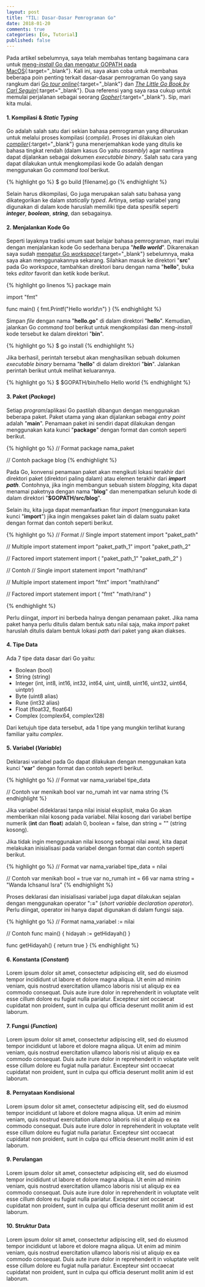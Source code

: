 ```yaml
---
layout: post
title: "TIL: Dasar-Dasar Pemrograman Go"
date: 2018-01-20
comments: true
categories: [Go, Tutorial]
published: false
---
```


Pada artikel sebelumnya, saya telah membahas tentang bagaimana cara untuk [meng-*install* Go dan mengatur GOPATH pada MacOS](https://wlisrausr.github.io/blog/2018/01/13/go-installation-and-setup-on-macos/){:target="_blank"}. Kali ini, saya akan coba untuk membahas beberapa poin penting terkait dasar-dasar pemrograman Go yang saya rangkum dari [Go *tour online*](https://tour.golang.org/list){:target="_blank"} dan [*The Little Go Book by Carl Seguin*](http://openmymind.net/The-Little-Go-Book/){:target="_blank"}. Dua referensi yang saya rasa cukup untuk memulai perjalanan sebagai seorang [*Gopher*](https://blog.golang.org/gopher){:target="_blank"}. Sip, mari kita mulai.

#### 1. Kompilasi & *Static Typing*

Go adalah salah satu dari sekian bahasa pemrograman yang diharuskan untuk melalui proses kompilasi (*compile*). Proses ini dilakukan oleh [*compiler*](https://en.wikipedia.org/wiki/Compiler){:target="_blank"} guna menerjemahkan kode yang ditulis ke bahasa tingkat rendah (dalam kasus Go yaitu *assembly*) agar nantinya dapat dijalankan sebagai dokumen *executable binary*. Salah satu cara yang dapat dilakukan untuk mengkompilasi kode Go adalah dengan menggunakan Go *command tool* berikut.

{% highlight go %}
$ go build [filename].go
{% endhighlight %}

Selain harus dikompilasi, Go juga merupakan salah satu bahasa yang dikategorikan ke dalam *statically typed*. Artinya, setiap variabel yang digunakan di dalam kode haruslah memiliki tipe data spesifik seperti ***integer***, ***boolean***, ***string***, dan sebagainya.

#### 2. Menjalankan Kode Go

Seperti layaknya tradisi umum saat belajar bahasa pemrograman, mari mulai dengan menjalankan kode Go sederhana berupa "***hello world***". Dikarenakan saya sudah [mengatur Go *workspace*](https://wlisrausr.github.io/blog/2018/01/13/go-installation-and-setup-on-macos/){:target="_blank"} sebelumnya, maka saya akan menggunakannya sekarang. Silahkan masuk ke direktori "**src**" pada Go *workspace*, tambahkan direktori baru dengan nama "**hello**", buka teks *editor* favorit dan ketik kode berikut.

{% highlight go linenos %}
package main

import "fmt"

func main() {
        fmt.Printf("Hello world\n")
}
{% endhighlight %}

Simpan *file* dengan nama "**hello.go**" di dalam direktori "**hello**". Kemudian, jalankan Go *command tool* berikut untuk mengkompilasi dan meng-*install* kode tersebut ke dalam direktori "**bin**".

{% highlight go %}
$ go install
{% endhighlight %}

Jika berhasil, perintah tersebut akan menghasilkan sebuah dokumen *executable binary* bernama "**hello**" di dalam direktori "**bin**". Jalankan perintah berikut untuk melihat keluarannya.

{% highlight go %}
$ $GOPATH/bin/hello
Hello world
{% endhighlight %}

#### 3. Paket (*Package*)

Setiap *program*/aplikasi Go pastilah dibangun dengan menggunakan beberapa paket. Paket utama yang akan dijalankan sebagai *entry point* adalah "**main**". Penamaan paket ini sendiri dapat dilakukan dengan menggunakan kata kunci "**package**" dengan format dan contoh seperti berikut.

{% highlight go %}
// Format
package nama_paket

// Contoh
package blog
{% endhighlight %}

Pada Go, konvensi penamaan paket akan mengikuti lokasi terakhir dari direktori paket (direktori paling dalam) atau elemen terakhir dari ***import path***. Contohnya, jika ingin membangun sebuah sistem *blogging*, kita dapat menamai paketnya dengan nama "**blog**" dan menempatkan seluruh kode di dalam direktori "**$GOPATH/src/blog**".

Selain itu, kita juga dapat memanfaatkan fitur *import* (menggunakan kata kunci "**import**") jika ingin mengakses paket lain di dalam suatu paket dengan format dan contoh seperti berikut.

{% highlight go %}
// Format
// Single import statement
import "paket_path"

// Multiple import statement
import "paket_path_1"
import "paket_path_2"

// Factored import statement
import (
        "paket_path_1"
        "paket_path_2"
)

// Contoh
// Single import statement
import "math/rand"

// Multiple import statement
import "fmt"
import "math/rand"

// Factored import statement
import (
        "fmt"
        "math/rand"
)

{% endhighlight %}

Perlu diingat, *import* ini berbeda halnya dengan penamaan paket. Jika nama paket hanya perlu ditulis dalam bentuk satu nilai saja, maka *import* paket haruslah ditulis dalam bentuk lokasi *path* dari paket yang akan diakses.

#### 4. Tipe Data

Ada 7 tipe data dasar dari Go yaitu:
- Boolean (bool)
- String (string)
- Integer (int, int8, int16, int32, int64, uint, uint8, uint16, uint32, uint64, uintptr)
- Byte (uint8 alias)
- Rune (int32 alias)
- Float (float32, float64)
- Complex (complex64, complex128)

Dari ketujuh tipe data tersebut, ada 1 tipe yang mungkin terlihat kurang familiar yaitu *complex*.

#### 5. Variabel (*Variable*)

Deklarasi variabel pada Go dapat dilakukan dengan menggunakan kata kunci "**var**" dengan format dan contoh seperti berikut.

{% highlight go %}
// Format
var nama_variabel tipe_data

// Contoh
var menikah bool
var no_rumah int
var nama string
{% endhighlight %}

Jika variabel dideklarasi tanpa nilai inisial eksplisit, maka Go akan memberikan nilai kosong pada variabel. Nilai kosong dari variabel bertipe numerik (**int** dan **float**) adalah 0, boolean = false, dan string = "" (string kosong).

Jika tidak ingin menggunakan nilai kosong sebagai nilai awal, kita dapat melakukan inisialisasi pada variabel dengan format dan contoh seperti berikut.

{% highlight go %}
// Format
var nama_variabel tipe_data = nilai

// Contoh
var menikah bool = true
var no_rumah int = 66
var nama string = "Wanda Ichsanul Isra"
{% endhighlight %}

Proses deklarasi dan inisialisasi variabel juga dapat dilakukan sejalan dengan menggunakan operator "**:=**" (*short variable declaration operator*). Perlu diingat, operator ini hanya dapat digunakan di dalam fungsi saja.

{% highlight go %}
// Format
nama_variabel := nilai

// Contoh
func main() {
        hidayah := getHidayah()
}

func getHidayah() {
        return true
}
{% endhighlight %}

#### 6. Konstanta (*Constant*)

Lorem ipsum dolor sit amet, consectetur adipiscing elit, sed do eiusmod tempor incididunt ut labore et dolore magna aliqua. Ut enim ad minim veniam, quis nostrud exercitation ullamco laboris nisi ut aliquip ex ea commodo consequat. Duis aute irure dolor in reprehenderit in voluptate velit esse cillum dolore eu fugiat nulla pariatur. Excepteur sint occaecat cupidatat non proident, sunt in culpa qui officia deserunt mollit anim id est laborum.

#### 7. Fungsi (*Function*)

Lorem ipsum dolor sit amet, consectetur adipiscing elit, sed do eiusmod tempor incididunt ut labore et dolore magna aliqua. Ut enim ad minim veniam, quis nostrud exercitation ullamco laboris nisi ut aliquip ex ea commodo consequat. Duis aute irure dolor in reprehenderit in voluptate velit esse cillum dolore eu fugiat nulla pariatur. Excepteur sint occaecat cupidatat non proident, sunt in culpa qui officia deserunt mollit anim id est laborum.

#### 8. Pernyataan Kondisional

Lorem ipsum dolor sit amet, consectetur adipiscing elit, sed do eiusmod tempor incididunt ut labore et dolore magna aliqua. Ut enim ad minim veniam, quis nostrud exercitation ullamco laboris nisi ut aliquip ex ea commodo consequat. Duis aute irure dolor in reprehenderit in voluptate velit esse cillum dolore eu fugiat nulla pariatur. Excepteur sint occaecat cupidatat non proident, sunt in culpa qui officia deserunt mollit anim id est laborum.

#### 9. Perulangan

Lorem ipsum dolor sit amet, consectetur adipiscing elit, sed do eiusmod tempor incididunt ut labore et dolore magna aliqua. Ut enim ad minim veniam, quis nostrud exercitation ullamco laboris nisi ut aliquip ex ea commodo consequat. Duis aute irure dolor in reprehenderit in voluptate velit esse cillum dolore eu fugiat nulla pariatur. Excepteur sint occaecat cupidatat non proident, sunt in culpa qui officia deserunt mollit anim id est laborum.

#### 10. Struktur Data

Lorem ipsum dolor sit amet, consectetur adipiscing elit, sed do eiusmod tempor incididunt ut labore et dolore magna aliqua. Ut enim ad minim veniam, quis nostrud exercitation ullamco laboris nisi ut aliquip ex ea commodo consequat. Duis aute irure dolor in reprehenderit in voluptate velit esse cillum dolore eu fugiat nulla pariatur. Excepteur sint occaecat cupidatat non proident, sunt in culpa qui officia deserunt mollit anim id est laborum.
